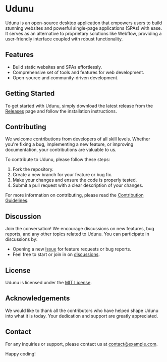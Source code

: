 # Udunu

Udunu is an open-source desktop application that empowers users to build stunning websites and powerful single-page applications (SPAs) with ease. It serves as an alternative to proprietary solutions like Webflow, providing a user-friendly interface coupled with robust functionality.

## Features

- Build static websites and SPAs effortlessly.
- Comprehensive set of tools and features for web development.
- Open-source and community-driven development.

## Getting Started

To get started with Udunu, simply download the latest release from the [Releases](https://github.com/benhexie/udunu/releases) page and follow the installation instructions.

## Contributing

We welcome contributions from developers of all skill levels. Whether you're fixing a bug, implementing a new feature, or improving documentation, your contributions are valuable to us.

To contribute to Udunu, please follow these steps:

1. Fork the repository.
2. Create a new branch for your feature or bug fix.
3. Make your changes and ensure the code is properly tested.
4. Submit a pull request with a clear description of your changes.

For more information on contributing, please read the [Contribution Guidelines](CONTRIBUTING.md).

## Discussion

Join the conversation! We encourage discussions on new features, bug reports, and any other topics related to Udunu. You can participate in discussions by:

- Opening a new [issue](https://github.com/benhexie/udunu/issues) for feature requests or bug reports.
- Feel free to start or join in on [discussions](https://github.com/benhexie/udunu/discussions).

## License

Udunu is licensed under the [MIT License](LICENSE).

## Acknowledgements

We would like to thank all the contributors who have helped shape Udunu into what it is today. Your dedication and support are greatly appreciated.

## Contact

For any inquiries or support, please contact us at [contact@example.com](mailto:contact@example.com).

Happy coding!
